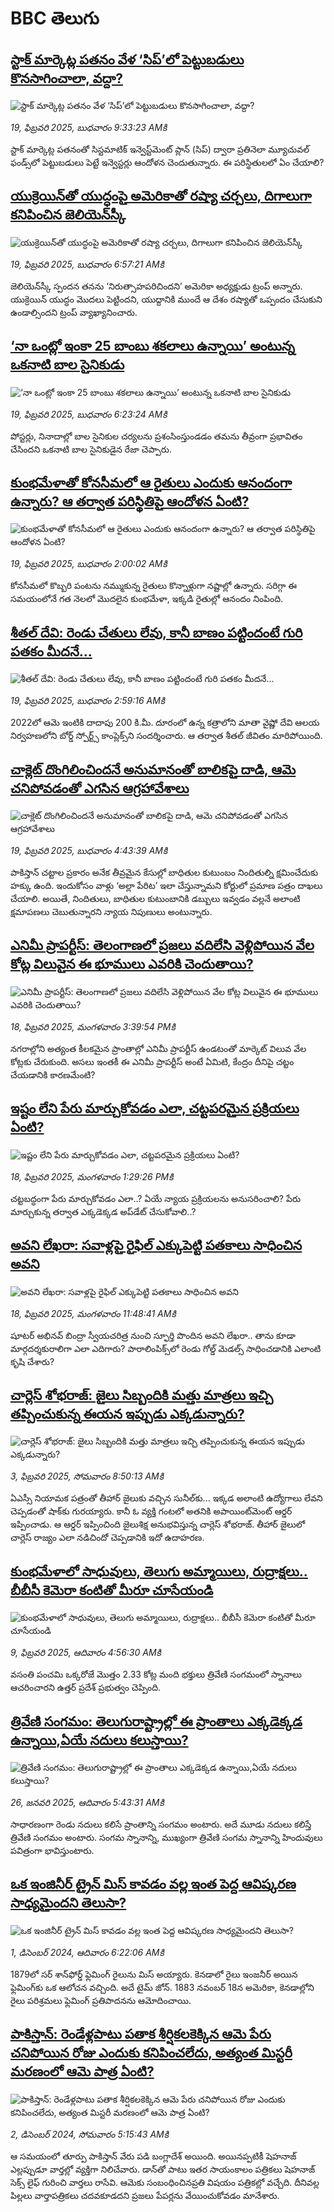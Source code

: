 # BBC తెలుగు## [స్టాక్ మార్కెట్ల పతనం వేళ ‘సిప్’లో  పెట్టుబడులు కొనసాగించాలా, వద్దా? ](https://www.bbc.com/telugu/articles/c8e7rw0jkj9o?at_campaign=githubrss)![స్టాక్ మార్కెట్ల పతనం వేళ ‘సిప్’లో  పెట్టుబడులు కొనసాగించాలా, వద్దా? ](https://ichef.bbci.co.uk/ace/standard/240/cpsprodpb/8ce6/live/eac8fa00-ee0d-11ef-a319-fb4e7360c4ec.jpg)_19, ఫిబ్రవరి 2025, బుధవారం 9:33:23 AMకి_స్టాక్ మార్కెట్ల పతనంతో సిస్టమాటిక్ ఇన్వెస్ట్‌మెంట్ ప్లాన్ (సిప్) ద్వారా ప్రతినెలా మ్యూచువల్ ఫండ్స్‌లో పెట్టుబడులు పెట్టే ఇన్వెస్టర్లు  ఆందోళన చెందుతున్నారు. ఈ పరిస్థితులలో ఏం చేయాలి?## [యుక్రెయిన్‌తో యుద్ధంపై అమెరికాతో రష్యా చర్చలు, దిగాలుగా కనిపించిన జెలియెన్‌స్కీ](https://www.bbc.com/telugu/articles/cgl026xw2wxo?at_campaign=githubrss)![యుక్రెయిన్‌తో యుద్ధంపై అమెరికాతో రష్యా చర్చలు, దిగాలుగా కనిపించిన జెలియెన్‌స్కీ](https://ichef.bbci.co.uk/ace/standard/240/cpsprodpb/16a6/live/14893230-ee98-11ef-a819-277e390a7a08.jpg)_19, ఫిబ్రవరి 2025, బుధవారం 6:57:21 AMకి_జెలియెన్‌స్కీ స్పందన తనను ‘నిరుత్సాహపరిచిందని’ అమెరికా అధ్యక్షుడు ట్రంప్ అన్నారు. యుక్రెయిన్ యుద్ధం మొదలు పెట్టిందని, యుద్దానికి ముందే ఆ దేశం రష్యాతో ఒప్పందం చేసుకుని ఉండాల్సిందని ట్రంప్ వ్యాఖ్యానించారు.## [‘నా ఒంట్లో ఇంకా 25 బాంబు శకలాలు  ఉన్నాయి’ అంటున్న ఒకనాటి బాల సైనికుడు](https://www.bbc.com/telugu/articles/cjw4ww5vdwxo?at_campaign=githubrss)![‘నా ఒంట్లో ఇంకా 25 బాంబు శకలాలు  ఉన్నాయి’ అంటున్న ఒకనాటి బాల సైనికుడు](https://ichef.bbci.co.uk/ace/standard/240/cpsprodpb/8b31/live/3839da90-ee98-11ef-bd1b-d536627785f2.jpg)_19, ఫిబ్రవరి 2025, బుధవారం 6:23:24 AMకి_పోస్టర్లు, నినాదాల్లో బాల సైనికుల చర్యలను ప్రశంసింస్తుండడం తమను తీవ్రంగా ప్రభావితం చేసిందని ఒకనాటి బాల సైనికుడైన రేజా చెప్పారు.## [కుంభమేళాతో కోనసీమలో ఆ రైతులు ఎందుకు ఆనందంగా ఉన్నారు? ఆ తర్వాత పరిస్థితిపై ఆందోళన ఏంటి?](https://www.bbc.com/telugu/articles/c62z398xpe1o?at_campaign=githubrss)![కుంభమేళాతో కోనసీమలో ఆ రైతులు ఎందుకు ఆనందంగా ఉన్నారు? ఆ తర్వాత పరిస్థితిపై ఆందోళన ఏంటి?](https://ichef.bbci.co.uk/ace/standard/240/cpsprodpb/9b42/live/c1e219b0-ee66-11ef-a319-fb4e7360c4ec.jpg)_19, ఫిబ్రవరి 2025, బుధవారం 2:00:02 AMకి_కోనసీమలో కొబ్బరి పంటను నమ్ముకున్న రైతులు కొన్నాళ్లుగా నష్టాల్లో ఉన్నారు. 
సరిగ్గా ఈ సమయంలోనే గత నెలలో మొదలైన కుంభమేళా, ఇక్కడి రైతుల్లో ఆనందం నింపింది.## [శీతల్ దేవి: రెండు చేతులు లేవు, కానీ బాణం పట్టిందంటే గురి పతకం మీదనే...](https://www.bbc.com/telugu/articles/clyn5ddd5d1o?at_campaign=githubrss)![శీతల్ దేవి: రెండు చేతులు లేవు, కానీ బాణం పట్టిందంటే గురి పతకం మీదనే...](https://ichef.bbci.co.uk/ace/standard/240/cpsprodpb/49a5/live/40ce8450-ee82-11ef-a819-277e390a7a08.jpg)_19, ఫిబ్రవరి 2025, బుధవారం 2:59:16 AMకి_2022లో ఆమె ఇంటికి దాదాపు 200 కి.మీ. దూరంలో ఉన్న కత్రాలోని మాతా వైష్ణో దేవి ఆలయ నిర్వహణలోని బోర్డ్ స్పోర్ట్స్ కాంప్లెక్స్‌ని సందర్శించారు. ఆ తర్వాత శీతల్ జీవితం మారిపోయింది.## [చాక్లెట్ దొంగిలించిందనే అనుమానంతో బాలికపై దాడి, ఆమె చనిపోవడంతో ఎగసిన ఆగ్రహావేశాలు](https://www.bbc.com/telugu/articles/cvg53rejznxo?at_campaign=githubrss)![చాక్లెట్ దొంగిలించిందనే అనుమానంతో బాలికపై దాడి, ఆమె చనిపోవడంతో ఎగసిన ఆగ్రహావేశాలు](https://ichef.bbci.co.uk/ace/standard/240/cpsprodpb/d622/live/9e9981f0-ee66-11ef-80df-e59a4d022a66.png)_19, ఫిబ్రవరి 2025, బుధవారం 4:43:39 AMకి_పాకిస్తాన్ చట్టాల ప్రకారం అనేక తీవ్రమైన కేసుల్లో  బాధితుల కుటుంబం నిందితుల్ని క్షమించేదుకు హక్కు ఉంది. ఇందుకోసం వాళ్లు ‘అల్లా పేరిట’ ఇలా చేస్తున్నామని కోర్టులో ప్రమాణ పత్రం దాఖలు చేయాలి.  అయితే, నిందితులు, బాధితుల కుటుంబానికి డబ్బులు ఇవ్వడం వల్లనే  అలాంటి క్షమాపణలు చెబుతున్నారని న్యాయ నిపుణులు అంటున్నారు.## [ఎనిమీ ప్రాపర్టీస్: తెలంగాణలో ప్రజలు వదిలేసి వెళ్లిపోయిన వేల కోట్ల విలువైన ఈ భూములు ఎవరికి చెందుతాయి?](https://www.bbc.com/telugu/articles/cz61xlqx9wwo?at_campaign=githubrss)![ఎనిమీ ప్రాపర్టీస్: తెలంగాణలో ప్రజలు వదిలేసి వెళ్లిపోయిన వేల కోట్ల విలువైన ఈ భూములు ఎవరికి చెందుతాయి?](https://ichef.bbci.co.uk/ace/standard/240/cpsprodpb/dd9f/live/3ca34a40-ee0b-11ef-bd1b-d536627785f2.jpg)_18, ఫిబ్రవరి 2025, మంగళవారం 3:39:54 PMకి_నగరాల్లోని అత్యంత కీలకమైన ప్రాంతాల్లో ఎనిమీ ప్రాపర్టీస్ ఉండటంతో మార్కెట్ విలువ వేల కోట్లకు చేరుకుంది. అసలు ఇంతకీ ఈ ఎనిమీ ప్రాపర్టీస్ అంటే ఏమిటి, కేంద్రం దీనిపై చట్టం చేయడానికి కారణమేంటి?## [ఇష్టం లేని పేరు మార్చుకోవడం ఎలా, చట్టపరమైన ప్రక్రియలు  ఏంటి? ](https://www.bbc.com/telugu/articles/c05mjzj1yq0o?at_campaign=githubrss)![ఇష్టం లేని పేరు మార్చుకోవడం ఎలా, చట్టపరమైన ప్రక్రియలు  ఏంటి? ](https://ichef.bbci.co.uk/ace/standard/240/cpsprodpb/ab8d/live/b8c68af0-edf3-11ef-be52-771def1f0b4e.jpg)_18, ఫిబ్రవరి 2025, మంగళవారం 1:29:26 PMకి_చట్టబద్ధంగా పేరు మార్చుకోవడం ఎలా..? ఏయే న్యాయ ప్రక్రియలను అనుసరించాలి?    పేరు మార్చుకున్న తర్వాత ఎక్కడెక్కడ అప్‌డేట్ చేసుకోవాలి..?## [అవని లేఖరా:  సవాళ్లపై రైఫిల్ ఎక్కుపెట్టి  పతకాలు సాధించిన అవని ](https://www.bbc.com/telugu/articles/c17e7w5zl44o?at_campaign=githubrss)![అవని లేఖరా:  సవాళ్లపై రైఫిల్ ఎక్కుపెట్టి  పతకాలు సాధించిన అవని ](https://ichef.bbci.co.uk/ace/standard/240/cpsprodpb/e7e3/live/39b52ea0-ed95-11ef-a319-fb4e7360c4ec.png)_18, ఫిబ్రవరి 2025, మంగళవారం 11:48:41 AMకి_షూటర్ అభినవ్ బింద్రా స్వీయచరిత్ర నుంచి స్ఫూర్తి పొందిన అవని లేఖరా.. తాను కూడా మార్గదర్శకురాలిగా ఎలా ఎదిగారు? పారాలింపిక్స్‌లో రెండు గోల్డ్ మెడల్స్ సాధించడానికి ఎలాంటి కృషి చేశారు?## [చార్లెస్ శోభరాజ్: జైలు సిబ్బందికి మత్తు మాత్రలు ఇచ్చి తప్పించుకున్న ఈయన ఇప్పుడు ఎక్కడున్నారు? ](https://www.bbc.com/telugu/articles/clyn5959g6go?at_campaign=githubrss)![చార్లెస్ శోభరాజ్: జైలు సిబ్బందికి మత్తు మాత్రలు ఇచ్చి తప్పించుకున్న ఈయన ఇప్పుడు ఎక్కడున్నారు? ](https://ichef.bbci.co.uk/ace/standard/240/cpsprodpb/2d9f/live/3fc41810-e16f-11ef-bd1b-d536627785f2.jpg)_3, ఫిబ్రవరి 2025, సోమవారం 8:50:13 AMకి_ఏఎస్సీ నియామక పత్రంతో తీహార్ జైలుకు వచ్చిన సునీల్‌కు... ఇక్కడ అలాంటి ఉద్యోగాలు లేవని చెప్పడంతో షాక్‌కు గురయ్యారు. కానీ ఓ వ్యక్తి గంటలో అతనికి అపాయింట్‌మెంట్  ఆర్డర్ ఇప్పించాడు. ఆ ఆర్డర్ ఇప్పించింది జైలుశిక్ష అనుభవిస్తున్న చార్లెస్ శోభరాజ్. తీహార్ జైలులో చార్లెస్ రాజ్యం ఎలా నడిచిందో చెప్పడానికి ఇదో ఉదాహరణ.## [కుంభమేళాలో సాధువులు, తెలుగు అమ్మాయిలు, రుద్రాక్షలు.. బీబీసీ కెమెరా కంటితో మీరూ చూసేయండి](https://www.bbc.com/telugu/articles/c0jny6pw07jo?at_campaign=githubrss)![కుంభమేళాలో సాధువులు, తెలుగు అమ్మాయిలు, రుద్రాక్షలు.. బీబీసీ కెమెరా కంటితో మీరూ చూసేయండి](https://ichef.bbci.co.uk/ace/standard/240/cpsprodpb/19fa/live/b3a6ed10-e69d-11ef-a819-277e390a7a08.jpg)_9, ఫిబ్రవరి 2025, ఆదివారం 4:56:30 AMకి_వసంతి పంచమి ఒక్కరోజే మొత్తం 2.33 కోట్ల మంది భక్తులు త్రివేణి సంగమంలో స్నానాలు ఆచరించారని ఉత్తర్ ప్రదేశ్ ప్రభుత్వం చెప్పింది.## [త్రివేణి సంగమం: తెలుగురాష్ట్రాల్లో ఈ ప్రాంతాలు ఎక్కడెక్కడ ఉన్నాయి,ఏయే నదులు కలుస్తాయి? ](https://www.bbc.com/telugu/articles/cz7elrr17jeo?at_campaign=githubrss)![త్రివేణి సంగమం: తెలుగురాష్ట్రాల్లో ఈ ప్రాంతాలు ఎక్కడెక్కడ ఉన్నాయి,ఏయే నదులు కలుస్తాయి? ](https://ichef.bbci.co.uk/ace/standard/240/cpsprodpb/9dad/live/7f50e780-da42-11ef-a37f-eba91255dc3d.jpg)_26, జనవరి 2025, ఆదివారం 5:43:31 AMకి_సాధారణంగా రెండు నదులు కలిసే ప్రాంతాన్ని సంగమం అంటారు. అదే మూడు నదులు కలిస్తే త్రివేణి సంగమం అంటారు. సంగమ స్నానాన్ని, ముఖ్యంగా త్రివేణి సంగమ స్నానాన్ని హిందువులు పవిత్రంగా భావిస్తుంటారు.## [ఒక ఇంజినీర్ ట్రైన్ మిస్ కావడం వల్ల ఇంత పెద్ద ఆవిష్కరణ సాధ్యమైందని తెలుసా?](https://www.bbc.com/telugu/articles/c774y4mdrgdo?at_campaign=githubrss)![ఒక ఇంజినీర్ ట్రైన్ మిస్ కావడం వల్ల ఇంత పెద్ద ఆవిష్కరణ సాధ్యమైందని తెలుసా?](https://ichef.bbci.co.uk/ace/standard/240/cpsprodpb/d07c/live/d2f92490-ab19-11ef-8264-5f9791599833.jpg)_1, డిసెంబర్ 2024, ఆదివారం 6:22:06 AMకి_1879లో సర్ శాన్‌ఫోర్డ్ ఫ్లెమింగ్ రైలును మిస్ అయ్యారు. కెనడాలో రైలు ఇంజనీర్ అయిన ఫ్లెమింగ్‌కు ఒక ఆలోచన వచ్చింది. అదే టైమ్ జోన్‌. 
1883 నవంబర్ 18న అమెరికా, కెనడాల్లోని రైలు పరిశ్రమలు ఫ్లెమింగ్ ప్రతిపాదనను ఆమోదించాయి.## [పాకిస్తాన్: రెండేళ్లపాటు పతాక శీర్షికలకెక్కిన ఆమె పేరు  చనిపోయిన రోజు ఎందుకు కనిపించలేదు,  అత్యంత మిస్టరీ మరణంలో ఆమె పాత్ర ఏంటి? ](https://www.bbc.com/telugu/articles/c33dnv8l5yro?at_campaign=githubrss)![పాకిస్తాన్: రెండేళ్లపాటు పతాక శీర్షికలకెక్కిన ఆమె పేరు  చనిపోయిన రోజు ఎందుకు కనిపించలేదు,  అత్యంత మిస్టరీ మరణంలో ఆమె పాత్ర ఏంటి? ](https://ichef.bbci.co.uk/ace/standard/240/cpsprodpb/62a1/live/cea16000-aff7-11ef-bdf5-b7cb2fa86e10.png)_2, డిసెంబర్ 2024, సోమవారం 5:15:43 AMకి_ఆ సమయంలో తూర్పు పాకిస్తాన్ వేరు పడి బంగ్లాదేశ్ అయింది. అయినప్పటికీ షెహనాజ్ ఎల్లప్పుడూ వార్తల్లో వ్యక్తిగా నిలిచేవారు. డాన్‌తో పాటు ఇతర సాయంకాలం పత్రికలు షెహనాజ్ సెక్స్ లైఫ్ గురించి వార్తలు రాసేవి. ఆమెకు సంబంధించినప్రతి విషయం పత్రికల్లో వచ్చేది. దీనివల్ల పిల్లలు వార్తాపత్రికలు చదవకూడదని ప్రజలు పేపర్లను వేయించుకోవడం మానేశారు.